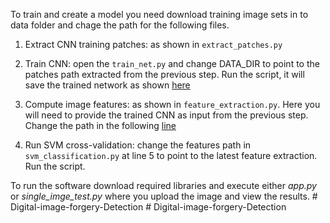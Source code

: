 To train and create a model you need download training image sets in to data folder and chage the path for the following files.

1) Extract CNN training patches: as shown in `extract_patches.py`

2) Train CNN: open the `train_net.py` and change DATA_DIR to point to the patches path extracted from the previous step. Run the script, it will save the trained network as shown [here](https://github.com/pardhu-B-chowdary/Image-Forgery-Detection/blob/main/train_net.py)

3) Compute image features: as shown in `feature_extraction.py`. Here you will need to provide the trained CNN as input from the previous step. Change the path in the following [line](https://github.com/pardhu-B-chowdary/Image-Forgery-Detection/blob/main/feature_extraction.py)

4) Run SVM cross-validation: change the features path in `svm_classification.py` at line 5 to point to the latest feature extraction. Run the script.

To run the software download required libraries and execute either *app.py* or *single_imge_test.py* where you upload the image and view the results.
#   D i g i t a l - i m a g e - f o r g e r y - D e t e c t i o n  
 #   D i g i t a l - i m a g e - f o r g e r y - D e t e c t i o n  
 
